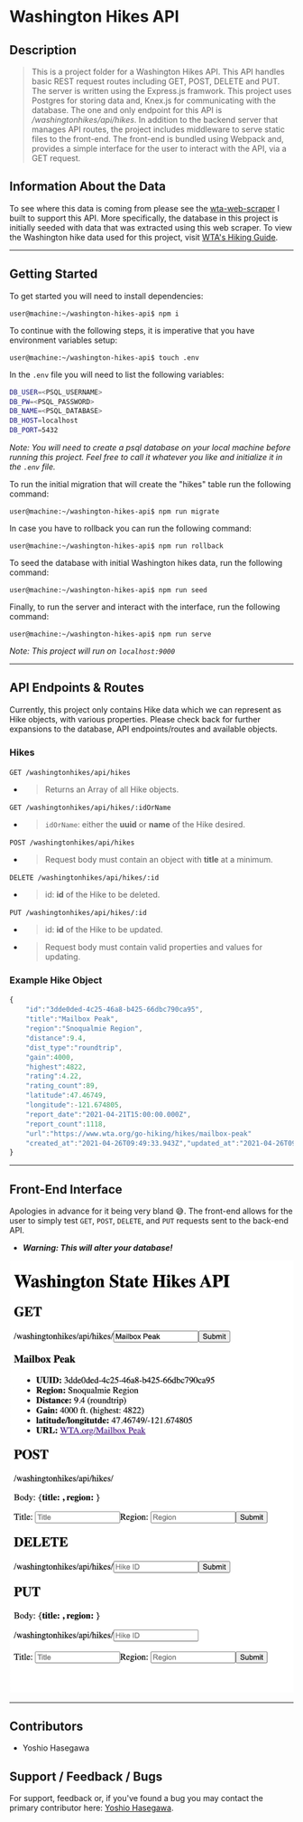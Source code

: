 # Washington Hikes API


## Description
> This is a project folder for a Washington Hikes API.
> This API handles basic REST request routes including GET, POST, DELETE and PUT.
> The server is written using the Express.js framwork.
> This project uses Postgres for storing data and, 
> Knex.js for communicating with the database.
> The one and only endpoint for this API is */washingtonhikes/api/hikes*.
> In addition to the backend server that manages API routes, the project includes middleware
> to serve static files to the front-end. The front-end is bundled using Webpack and, 
> provides a simple interface for the user to interact with the API, via a GET request.


## Information About the Data
To see where this data is coming from please see the [wta-web-scraper](https://github.com/yoshiohasegawa/wta-scraper) I built to support this API. More specifically, the database in this project is initially seeded with data that was extracted using this web scraper. To view the Washington hike data used for this project, visit [WTA's Hiking Guide](https://www.wta.org/go-outside/hikes).

___
## Getting Started

To get started you will need to install dependencies:
```console
user@machine:~/washington-hikes-api$ npm i 
```

To continue with the following steps, it is imperative that you have environment variables setup:
```console
user@machine:~/washington-hikes-api$ touch .env
```
In the `.env` file you will need to list the following variables:
```bash
DB_USER=<PSQL_USERNAME>
DB_PW=<PSQL_PASSWORD>
DB_NAME=<PSQL_DATABASE>
DB_HOST=localhost
DB_PORT=5432
```
*Note: You will need to create a psql database on your local machine before running this project. Feel free to call it whatever you like and initialize it in the `.env` file.*

To run the initial migration that will create the "hikes" table run the following command:
```console
user@machine:~/washington-hikes-api$ npm run migrate
```

In case you have to rollback you can run the following command: 
```console
user@machine:~/washington-hikes-api$ npm run rollback
```

To seed the database with initial Washington hikes data, run the following command:
```console
user@machine:~/washington-hikes-api$ npm run seed
```

Finally, to run the server and interact with the interface, run the following command:
```console
user@machine:~/washington-hikes-api$ npm run serve
```
*Note: This project will run on `localhost:9000`*

___
## API Endpoints & Routes
Currently, this project only contains Hike data which we can represent as Hike objects, with various properties. Please check back for further expansions to the database, API endpoints/routes and available objects.

### Hikes
```GET /washingtonhikes/api/hikes```
- > Returns an Array of all Hike objects.

```GET /washingtonhikes/api/hikes/:idOrName```
- > `idOrName`: either the **uuid** or **name** of the Hike desired.  

```POST /washingtonhikes/api/hikes```
- > Request body must contain an object with **title** at a minimum.

```DELETE /washingtonhikes/api/hikes/:id```
- > id: **id** of the Hike to be deleted.

```PUT /washingtonhikes/api/hikes/:id```
- > id: **id** of the Hike to be updated.  
- > Request body must contain valid properties and values for updating.  

### Example Hike Object
```js
{
    "id":"3dde0ded-4c25-46a8-b425-66dbc790ca95",
    "title":"Mailbox Peak",
    "region":"Snoqualmie Region",
    "distance":9.4,
    "dist_type":"roundtrip",
    "gain":4000,
    "highest":4822,
    "rating":4.22,
    "rating_count":89,
    "latitude":47.46749,
    "longitude":-121.674805,
    "report_date":"2021-04-21T15:00:00.000Z",
    "report_count":1118,
    "url":"https://www.wta.org/go-hiking/hikes/mailbox-peak"
    "created_at":"2021-04-26T09:49:33.943Z","updated_at":"2021-04-26T09:49:33.943Z"
}
```
___
## Front-End Interface
Apologies in advance for it being very bland 😅. The front-end allows for the user to simply test `GET`, `POST`, `DELETE`, and `PUT` requests sent to the back-end API.  
- **_Warning: This will alter your database!_**

![Washington Hikes API User Interface](img/WashingtonhikesApiUI.png)
___
## Contributors
* Yoshio Hasegawa


## Support / Feedback / Bugs
For support, feedback or, if you've found a bug you may contact the primary contributor here: [Yoshio Hasegawa](mailto:yoshio.seisuke.hasegawa@gmail.com).
